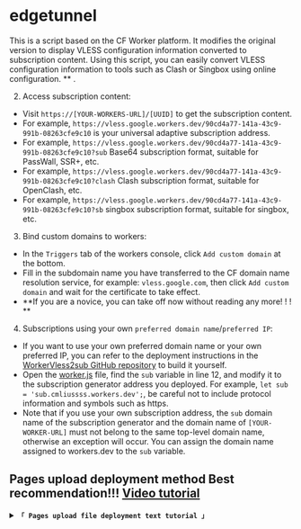 # edgetunnel
This is a script based on the CF Worker platform. It modifies the original version to display VLESS configuration information converted to subscription content. Using this script, you can easily convert VLESS configuration information to tools such as Clash or Singbox using online configuration.
** .

2. Access subscription content:
- Visit `https://[YOUR-WORKERS-URL]/[UUID]` to get the subscription content.
- For example, `https://vless.google.workers.dev/90cd4a77-141a-43c9-991b-08263cfe9c10` is your universal adaptive subscription address.
- For example, `https://vless.google.workers.dev/90cd4a77-141a-43c9-991b-08263cfe9c10?sub` Base64 subscription format, suitable for PassWall, SSR+, etc.
 - For example, `https://vless.google.workers.dev/90cd4a77-141a-43c9-991b-08263cfe9c10?clash` Clash subscription format, suitable for OpenClash, etc.
- For example, `https://vless.google.workers.dev/90cd4a77-141a-43c9-991b-08263cfe9c10?sb` singbox subscription format, suitable for singbox, etc.

3. Bind custom domains to workers: 
- In the `Triggers` tab of the workers console, click `Add custom domain` at the bottom.
- Fill in the subdomain name you have transferred to the CF domain name resolution service, for example: `vless.google.com`, then click `Add custom domain` and wait for the certificate to take effect.
- **If you are a novice, you can take off now without reading any more! ! !  **

4. Subscriptions using your own `preferred domain name`/`preferred IP`:
- If you want to use your own preferred domain name or your own preferred IP, you can refer to the deployment instructions in the [WorkerVless2sub GitHub repository](https://github.com/cmliu/WorkerVless2sub) to build it yourself.
- Open the [worker.js](https://github.com/cmliu/edgetunnel/blob/main/_worker.js) file, find the `sub` variable in line 12, and modify it to the subscription generator address you deployed. For example, `let sub = 'sub.cmliussss.workers.dev';`, be careful not to include protocol information and symbols such as https.
- Note that if you use your own subscription address, the `sub` domain name of the subscription generator and the domain name of `[YOUR-WORKER-URL]` must not belong to the same top-level domain name, otherwise an exception will occur. You can assign the domain name assigned to workers.dev to the `sub` variable.

 </details>

## Pages upload deployment method **Best recommendation!!!** [Video tutorial](https://www.youtube.com/watch?v=59THrmJhmAw)

<details>
<summary><code><strong>「 Pages upload file deployment text tutorial 」</strong></code></summary>

1. Deploy CF Pages:
- Download the [main.zip](https://github.com/cmliu/edgetunnel/archive/refs/heads/main.zip) file and click Star!!!
- After selecting `Upload assets` in the CF Pages console, name your project and click `Create Project`, then upload the downloaded [main.zip](https://github.com/cmliu/edgetunnel/archive/refs/heads/main.zip) file and click `Deploy site`.
 - After the deployment is complete, click `Continue processing site`, select `Settings` > `Environment variables` > **Make** define variables for production environment > `Add variable`.
Fill in **UUID** for the variable name and your UUID for the value, then click `Save`.
- Return to the `Deployment` tab, click `Create new deployment` in the lower right corner, re-upload the [main.zip](https://github.com/cmliu/edgetunnel/archive/refs/heads/main.zip) file, and click `Save and deploy`.

2. Access subscription content:
- Visit `https://[YOUR-PAGES-URL]/[YOUR-UUID]` to get the subscription content.
- For example, `https://edgetunnel.pages.dev/90cd4a77-141a-43c9-991b-08263cfe9c10` is your universal adaptive subscription address.
 - For example, `https://edgetunnel.pages.dev/90cd4a77-141a-43c9-991b-08263cfe9c10?sub` Base64 subscription format, suitable for PassWall, SSR+, etc.
- For example, `https://edgetunnel.pages.dev/90cd4a77-141a-43c9-991b-08263cfe9c10?clash` Clash subscription format, suitable for OpenClash, etc.
- For example, `https://edgetunnel.pages.dev/90cd4a77-141a-43c9-991b-08263cfe9c10?sb` singbox subscription format, suitable for singbox, etc.

 # Notes

### Enable online editing of the preferred list
- Bind the KV space named `KV`, and you can edit the `ADD` and `ADDAPI` preferred lists online on the configuration page without `SUB`;

### **About `KEY` and `UUID`:**
- After filling in the `KEY` variable, the `UUID` variable will be disabled, please make sure to **choose one of the two**!
 1. After filling in `KEY`, your **permanent subscription** address is: `https://[YOUR-URL]/[YOUR-KEY]`;
2. When using dynamic `UUID` to subscribe:
- Dynamic `UUID` needs to be obtained manually in the permanent subscription configuration page;
- Temporary subscription address is: `https://[YOUR-URL]/[dynamicUUID]`;
- Subscription validity period: **1 `TIME` cycle**;
- Node usable time: **2 `TIME` cycles**, that is, after the dynamic `UUID` expires, the node can still be used for 1 additional cycle, but the subscription cannot be renewed.

### **About `SOCKS5` and `PROXYIP`:**
- After filling in `SOCKS5`, `PROXYIP` will be disabled. Please make sure to **choose one of the two**!

 ### **About `SUB` and `ADD*` variables:**
- After filling `SUB`, the subscription content generated by the `ADD*` class variables will be disabled. Please make sure to **choose one of the two**!

### **When both `SUB` and `ADD*` are empty:**
- The script will automatically generate a line based on CF random IP. A different random IP will be generated each time the subscription is updated to ensure that your subscription will not be disconnected!

# Practical Tips
This project provides a flexible subscription configuration solution and supports quick customization of subscription content through URL parameters.
 - Sample subscription address: `https://edgetunnel.pages.dev/90cd4a77-141a-43c9-991b-08263cfe9c10`

1. Change the subscription address of **Subscription Generator**

Quickly switch the subscription generator to `VLESS.fxxk.dedyn.io`:
```url
https://edgetunnel.pages.dev/90cd4a77-141a-43c9-991b-08263cfe9c10?sub=VLESS.fxxk.dedyn.io
```

2. Change the subscription address of **PROXYIP**

Quickly change PROXYIP to `proxyip.fxxk.dedyn.io`:
```url
 https://edgetunnel.pages.dev/90cd4a77-141a-43c9-991b-08263cfe9c10?proxyip=proxyip.fxxk.dedyn.io
```

3. Change the subscription address of **SOCKS5**

Quickly set the SOCKS5 proxy to `user:password@127.0.0.1:1080`:
```url
https://edgetunnel.pages.dev/90cd4a77-141a-43c9-991b-08263cfe9c10?socks5=user:password@127.0.0.1:1080
```

- Quickly modify the subscription address by submitting multiple parameters

For example, modify **Subscription Generator** and **PROXYIP** at the same time:
```url
 https://edgetunnel.pages.dev/90cd4a77-141a-43c9-991b-08263cfe9c10?sub=VLESS.fxxk.dedyn.io&proxyip=proxyip.fxxk.dedyn.io
```

4. The nodes deployed by this project can use the specified `PROXYIP` or `SOCKS5` through the node PATH (path) method! ! !  **

- Example of specifying `PROXYIP`
```url
/proxyip=proxyip.fxxk.dedyn.io
/?proxyip=proxyip.fxxk.dedyn.io
/proxyip.fxxk.dedyn.io (only for domain names starting with 'proxyip.')
```

- Example of specifying `SOCKS5`
```url
/socks5=user:password@127.0.0.1:1080
